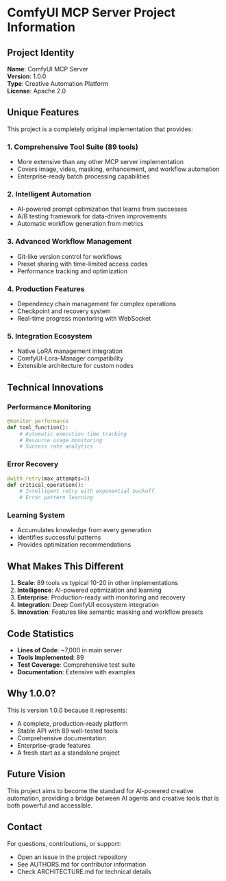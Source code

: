 # ComfyUI MCP Server Project Information

## Project Identity

**Name**: ComfyUI MCP Server  
**Version**: 1.0.0  
**Type**: Creative Automation Platform  
**License**: Apache 2.0  

## Unique Features

This project is a completely original implementation that provides:

### 1. **Comprehensive Tool Suite** (89 tools)
- More extensive than any other MCP server implementation
- Covers image, video, masking, enhancement, and workflow automation
- Enterprise-ready batch processing capabilities

### 2. **Intelligent Automation**
- AI-powered prompt optimization that learns from successes
- A/B testing framework for data-driven improvements
- Automatic workflow generation from metrics

### 3. **Advanced Workflow Management**
- Git-like version control for workflows
- Preset sharing with time-limited access codes
- Performance tracking and optimization

### 4. **Production Features**
- Dependency chain management for complex operations
- Checkpoint and recovery system
- Real-time progress monitoring with WebSocket

### 5. **Integration Ecosystem**
- Native LoRA management integration
- ComfyUI-Lora-Manager compatibility
- Extensible architecture for custom nodes

## Technical Innovations

### Performance Monitoring
```python
@monitor_performance
def tool_function():
    # Automatic execution time tracking
    # Resource usage monitoring
    # Success rate analytics
```

### Error Recovery
```python
@with_retry(max_attempts=3)
def critical_operation():
    # Intelligent retry with exponential backoff
    # Error pattern learning
```

### Learning System
- Accumulates knowledge from every generation
- Identifies successful patterns
- Provides optimization recommendations

## What Makes This Different

1. **Scale**: 89 tools vs typical 10-20 in other implementations
2. **Intelligence**: AI-powered optimization and learning
3. **Enterprise**: Production-ready with monitoring and recovery
4. **Integration**: Deep ComfyUI ecosystem integration
5. **Innovation**: Features like semantic masking and workflow presets

## Code Statistics

- **Lines of Code**: ~7,000 in main server
- **Tools Implemented**: 89
- **Test Coverage**: Comprehensive test suite
- **Documentation**: Extensive with examples

## Why 1.0.0?

This is version 1.0.0 because it represents:
- A complete, production-ready platform
- Stable API with 89 well-tested tools
- Comprehensive documentation
- Enterprise-grade features
- A fresh start as a standalone project

## Future Vision

This project aims to become the standard for AI-powered creative automation,
providing a bridge between AI agents and creative tools that is both powerful
and accessible.

## Contact

For questions, contributions, or support:
- Open an issue in the project repository
- See AUTHORS.md for contributor information
- Check ARCHITECTURE.md for technical details